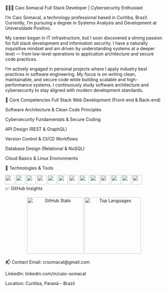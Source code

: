 👨🏻‍💻 Caio Somacal
Full Stack Developer | Cybersecurity Enthusiast

I’m Caio Somacal, a technology professional based in Curitiba, Brazil. Currently, I’m pursuing a degree in Systems Analysis and Development at Universidade Positivo.

My career began in IT infrastructure, but I soon discovered a strong passion for full stack development and information security. I have a naturally inquisitive mindset and am driven by understanding systems at a deeper level — from low-level operations to application architecture and secure code practices.

I’m actively engaged in personal projects where I apply industry best practices in software engineering. My focus is on writing clean, maintainable, and secure code while building scalable and high-performance systems. I continuously study software architecture and cybersecurity to stay aligned with modern development standards.

💼 Core Competencies
Full Stack Web Development (Front-end & Back-end)

Software Architecture & Clean Code Principles

Cybersecurity Fundamentals & Secure Coding

API Design (REST & GraphQL)

Version Control & CI/CD Workflows

Database Design (Relational & NoSQL)

Cloud Basics & Linux Environments

🧰 Technologies & Tools
<div> <img src="https://cdn.jsdelivr.net/gh/devicons/devicon/icons/javascript/javascript-original.svg" width="30" /> <img src="https://cdn.jsdelivr.net/gh/devicons/devicon/icons/react/react-original.svg" width="30" /> <img src="https://cdn.jsdelivr.net/gh/devicons/devicon/icons/nodejs/nodejs-original.svg" width="30" /> <img src="https://cdn.jsdelivr.net/gh/devicons/devicon/icons/python/python-original.svg" width="30" /> <img src="https://cdn.jsdelivr.net/gh/devicons/devicon/icons/java/java-original.svg" width="30" /> <img src="https://cdn.jsdelivr.net/gh/devicons/devicon/icons/php/php-original.svg" width="30" /> <img src="https://cdn.jsdelivr.net/gh/devicons/devicon/icons/csharp/csharp-original.svg" width="30" /> <img src="https://cdn.jsdelivr.net/gh/devicons/devicon/icons/go/go-original.svg" width="30" /> <img src="https://cdn.jsdelivr.net/gh/devicons/devicon/icons/kotlin/kotlin-original.svg" width="30" /> <img src="https://cdn.jsdelivr.net/gh/devicons/devicon/icons/mysql/mysql-original.svg" width="30" /> <img src="https://cdn.jsdelivr.net/gh/devicons/devicon/icons/postgresql/postgresql-original.svg" width="30" /> <img src="https://cdn.jsdelivr.net/gh/devicons/devicon/icons/git/git-original.svg" width="30" /> <img src="https://cdn.jsdelivr.net/gh/devicons/devicon/icons/linux/linux-original.svg" width="30" /> </div>
📈 GitHub Insights
<p align="center"> <img alt="GitHub Stats" height="180" src="https://github-readme-stats.vercel.app/api?username=CaioSomacal&show_icons=true&theme=tokyonight&locale=en" />
<img alt="Top Languages" height="180" src="https://github-readme-stats.vercel.app/api/top-langs/?username=CaioSomacal&layout=compact&theme=tokyonight&langs_count=8" />

</p>
📬 Contact
Email: crsomacal@gmail.com

LinkedIn: linkedin.com/in/caio-somacal

Location: Curitiba, Paraná – Brazil
